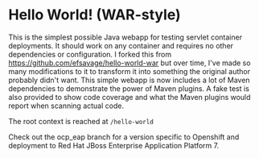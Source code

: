 Hello World! (WAR-style)
===============

This is the simplest possible Java webapp for testing servlet container deployments.  It should work on any container and requires no other dependencies or configuration.  I forked this from https://github.com/efsavage/hello-world-war but over time, I've made so many modifications to it to transform it into something the original author probably didn't want.  This simple webapp is now includes a lot of Maven dependencies to demonstrate the power of Maven plugins.  A fake test is also provided to show code coverage and what the Maven plugins would report when scanning actual code.

The root context is reached at `/hello-world`

Check out the ocp_eap branch for a version specific to Openshift and deployment to Red Hat JBoss Enterprise Application Platform 7.
